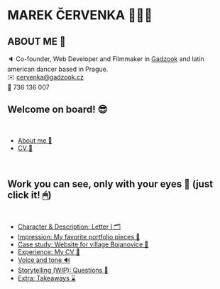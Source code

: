 # MAREK ČERVENKA 🙋🏻‍♂️

## ABOUT ME 📌

🔈 Co-founder, Web Developer and Filmmaker in <a href="https://gadzook.cz">Gadzook</a> and latin american dancer based in Prague.<br>
✉️ cervenka@gadzook.cz<br>
📱 736 136 007<br> 

## Welcome on board! 😎
<br>

- [About me 📌](en-for-designers/03-aboutness/03-aboutness.md)
- [CV 📌](case-study.md)

<br>

## Work you can see, only with your eyes 👀 (just click it! 🖱)

<br>

- [Character & Description: Letter I 🗂](en-for-designers/03-aboutness/03-aboutness)
- [Impression: My favorite portfolio pieces 📄](https://black2589.github.io/en-for-designers/02-impression/impression)
- [Case study: Website for village Bojanovice 📓](case-study.md)
- [Experience: My CV 📝](case-study.md)
- [Voice and tone 🔊](case-study.md)
- [Storytelling (WIP): Questions 📎](https://black2589.github.io/en-for-designers/06-storytelling/storytelling)
- [Extra: Takeaways ⌛️](case-study.md)

<br>
